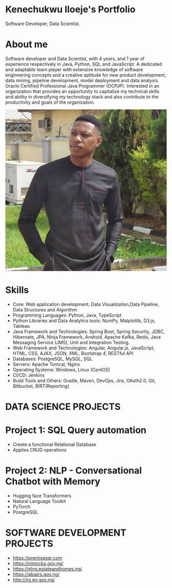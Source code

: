 # Kenechukwu Iloeje's Portfolio
Software Developer, Data Scientist.

# About me
Software developer and Data Scientist, with 4 years, and 1 year of experience respectively in Java, Python, SQL and JavaScript. A dedicated and adaptable team player with extensive knowledge of software engineering concepts and a creative aptitude for new product development, data mining, pipeline development, model deployment and data analysis. Oracle Certified Professional Java Programmer (OCPJP). Interested in an organization that provides an opportunity to capitalize my technical skills and ability in diversifying my technology stack and also contribute to the productivity and goals of the organization.

![](/images/kene_profile.jpg)

# Skills
* Core: Web application development, Data Visualization,Data Pipeline, Data Structures and Algorithm
* Programming Languages: Python, Java, TypeScript
* Python Libraries and Data Analytics tools: NumPy, Matplotlib, D3.js, Tableau
* Java Framework and Technologies: Spring Boot, Spring Security, JDBC, Hibernate, JPA, Ninja Framework, Android, Apache Kafka, Redis, Java Messaging Service (JMS), Unit and Integration Testing.
* Web Framework and Technologies: Angular, Angular.js, JavaScript, HTML, CSS, AJAX, JSON, XML, Bootstrap 4, RESTful API
* Databases: PostgreSQL, MySQL, SQL
* Servers: Apache Tomcat, Nginx
* Operating Systems: Windows, Linux (CentOS)
* CI/CD: Jenkins
* Build Tools and Others: Gradle, Maven, DevOps, Jira, OAuth2.0, Git, Bitbucket, BIRT(Reporting)

# DATA SCIENCE PROJECTS

# Project 1: SQL Query automation
* Create a functional Relational Database
* Applies CRUD operations

# Project 2: NLP - Conversational Chatbot with Memory
* Hugging face Transformers
* Natural Language Toolkit
* PyTorch
* PostgreSQL

# SOFTWARE DEVELOPMENT PROJECTS

* https://premisesqr.com
* https://nimccbs.gov.ng/
* https://nlng.estateandhomes.ng/
* https://abiairs.gov.ng/
* http://irs.en.gov.ng/
